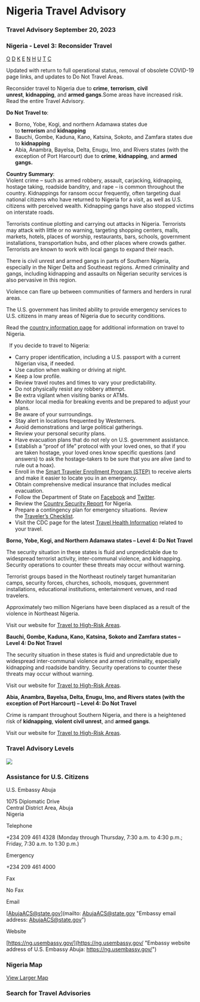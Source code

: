 # Nigeria Travel Advisory

### Travel Advisory September 20, 2023

### Nigeria - Level 3: Reconsider Travel

[O](javascript:void(0); "Tool Tip: Other")
[D](javascript:void(0); "Tool Tip: Wrongful Detention")
[K](javascript:void(0); "Tool Tip: Kidnap and Hostage")
[E](javascript:void(0); "Tool Tip: Event")
[N](javascript:void(0); "Tool Tip: Disaster")
[H](javascript:void(0); "Tool Tip: Health")
[U](javascript:void(0); "Tool Tip: Civil Unrest")
[T](javascript:void(0); "Tool Tip: Terrorism")
[C](javascript:void(0); "Tool Tip: Crimes")

Updated with return to full operational status, removal of obsolete COVID-19 page links, and updates to Do Not Travel Areas.

Reconsider travel to Nigeria due to **crime**, **terrorism**, **civil unrest**, **kidnapping**, and **armed gangs**.Some areas have increased risk. Read the entire Travel Advisory.

**Do Not Travel to**:

* Borno, Yobe, Kogi, and northern Adamawa states due to **terrorism** and **kidnapping**
* Bauchi, Gombe, Kaduna, Kano, Katsina, Sokoto, and Zamfara states due to **kidnapping**
* Abia, Anambra, Bayelsa, Delta, Enugu, Imo, and Rivers states (with the exception of Port Harcourt) due to **crime**, **kidnapping**, and **armed gangs.**

**Country Summary**:   
Violent crime – such as armed robbery, assault, carjacking, kidnapping, hostage taking, roadside banditry, and rape – is common throughout the country. Kidnappings for ransom occur frequently, often targeting dual national citizens who have returned to Nigeria for a visit, as well as U.S. citizens with perceived wealth. Kidnapping gangs have also stopped victims on interstate roads.

Terrorists continue plotting and carrying out attacks in Nigeria. Terrorists may attack with little or no warning, targeting shopping centers, malls, markets, hotels, places of worship, restaurants, bars, schools, government installations, transportation hubs, and other places where crowds gather. Terrorists are known to work with local gangs to expand their reach.

There is civil unrest and armed gangs in parts of Southern Nigeria, especially in the Niger Delta and Southeast regions. Armed criminality and gangs, including kidnapping and assaults on Nigerian security services is also pervasive in this region.

Violence can flare up between communities of farmers and herders in rural areas.

The U.S. government has limited ability to provide emergency services to U.S. citizens in many areas of Nigeria due to security conditions.

Read the [country information page](https://travel.state.gov/content/travel/en/international-travel/International-Travel-Country-Information-Pages/Nigeria.html) for additional information on travel to Nigeria.

  If you decide to travel to Nigeria:

* Carry proper identification, including a U.S. passport with a current Nigerian visa, if needed.
* Use caution when walking or driving at night.
* Keep a low profile.
* Review travel routes and times to vary your predictability.
* Do not physically resist any robbery attempt.
* Be extra vigilant when visiting banks or ATMs.
* Monitor local media for breaking events and be prepared to adjust your plans.
* Be aware of your surroundings.
* Stay alert in locations frequented by Westerners.
* Avoid demonstrations and large political gatherings.
* Review your personal security plans.
* Have evacuation plans that do not rely on U.S. government assistance.
* Establish a “proof of life” protocol with your loved ones, so that if you are taken hostage, your loved ones know specific questions (and answers) to ask the hostage-takers to be sure that you are alive (and to rule out a hoax).
* Enroll in the [Smart Traveler Enrollment Program (STEP)](https://step.state.gov/step/) to receive alerts and make it easier to locate you in an emergency.
* Obtain comprehensive medical insurance that includes medical evacuation.
* Follow the Department of State on [Facebook](https://www.facebook.com/travelgov/ "facebook") and [Twitter](https://twitter.com/TravelGov "twitter").
* Review the [Country Security Report](https://www.osac.gov/Content/Browse/Report?subContentTypes=Country%20Security%20Report) for Nigeria.
* Prepare a contingency plan for emergency situations.  Review the [Traveler’s Checklist](https://travel.state.gov/content/travel/en/international-travel/before-you-go/travelers-checklist.html).
* Visit the CDC page for the latest [Travel Health Information](https://wwwnc.cdc.gov/travel/destinations/list "cdc.gov") related to your travel.

**Borno, Yobe, Kogi, and Northern Adamawa states – Level 4: Do Not Travel**

The security situation in these states is fluid and unpredictable due to widespread terrorist activity, inter-communal violence, and kidnapping. Security operations to counter these threats may occur without warning.

Terrorist groups based in the Northeast routinely target humanitarian camps, security forces, churches, schools, mosques, government installations, educational institutions, entertainment venues, and road travelers.

Approximately two million Nigerians have been displaced as a result of the violence in Northeast Nigeria.

Visit our website for [Travel to High-Risk Areas](https://travel.state.gov/content/passports/en/go/TraveltoHighRiskAreas.html).

**Bauchi, Gombe, Kaduna, Kano, Katsina, Sokoto and Zamfara states – Level 4: Do Not Travel**

The security situation in these states is fluid and unpredictable due to widespread inter-communal violence and armed criminality, especially kidnapping and roadside banditry. Security operations to counter these threats may occur without warning.

Visit our website for [Travel to High-Risk Areas](https://travel.state.gov/content/travel/en/international-travel/before-you-go/travelers-with-special-considerations/high-risk-travelers.html).

**Abia, Anambra, Bayelsa, Delta, Enugu, Imo, and Rivers states (with the exception of Port Harcourt) – Level 4: Do Not Travel**

Crime is rampant throughout Southern Nigeria, and there is a heightened risk of **kidnapping**, **violent civil unrest**, and **armed gangs**.

Visit our website for [Travel to High-Risk Areas](https://travel.state.gov/content/travel/en/international-travel/before-you-go/travelers-with-special-considerations/high-risk-travelers.html).

### Travel Advisory Levels

[![](/content/dam/NEWTravelAssets/images/travel-levelv2.svg)](/content/travel/en/international-travel/before-you-go/about-our-new-products.html "Travel Advisory Levels")

### Assistance for U.S. Citizens

U.S. Embassy Abuja

1075 Diplomatic Drive  
Central District Area, Abuja  
Nigeria

Telephone

+234 209 461 4328 (Monday through Thursday, 7:30 a.m. to 4:30 p.m.; Friday, 7:30 a.m. to 1:30 p.m.)

Emergency

+234 209 461 4000

Fax

No Fax

Email

[AbujaACS@state.gov](mailto: AbujaACS@state.gov "Embassy email address: AbujaACS@state.gov")

Website

[https://ng.usembassy.gov/](https://ng.usembassy.gov/ "Embassy website address of U.S. Embassy Abuja: https://ng.usembassy.gov/")

### Nigeria Map

[View Larger Map](https://travelmaps.state.gov/TSGMap/?extent=-3.765716103,3.134060037,17.511373113,14.150963393 "Map of Nigeria")



### Search for Travel Advisories